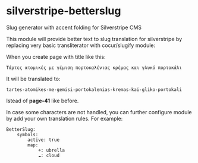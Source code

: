 # silverstripe-betterslug

Slug generator with accent folding for Silverstripe CMS

This module will provide better text to slug translation for silverstripe by replacing very basic transliterator with cocur/slugify module:


When you create page with title like this:
````
Τάρτες ατομικές με γέμιση πορτοκαλένιας κρέμας και γλυκό πορτοκάλι
````

It will be translated to:
````
tartes-atomikes-me-gemisi-portokalenias-kremas-kai-gliko-portokali
````

Istead of **page-41** like before.

In case some characters are not handled, you can further configure module by add your own translation rules. For example:

````
BetterSlug:
    symbols:
        active: true
        map:
            ☂: ubrella
            ☁: cloud
````


